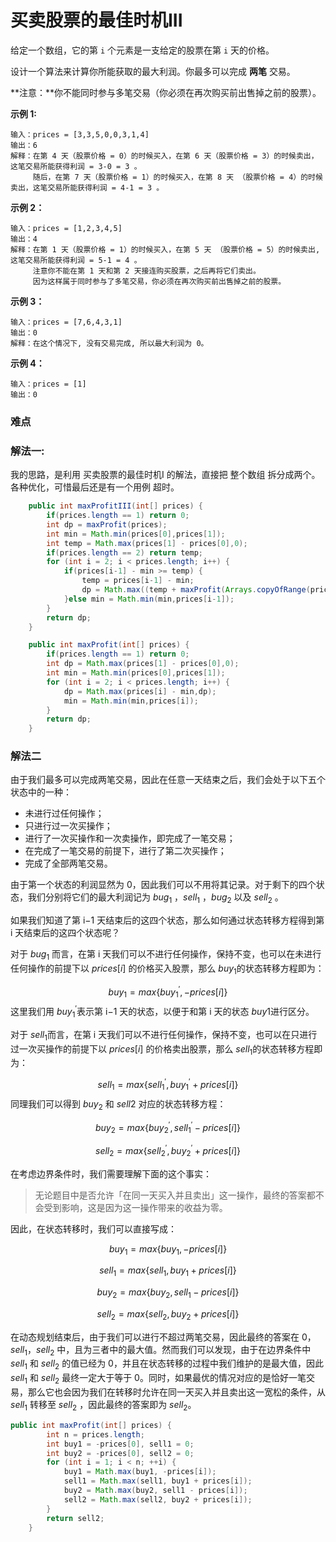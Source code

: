 # 买卖股票的最佳时机III

给定一个数组，它的第 `i` 个元素是一支给定的股票在第 `i` 天的价格。

设计一个算法来计算你所能获取的最大利润。你最多可以完成 **两笔** 交易。

**注意：**你不能同时参与多笔交易（你必须在再次购买前出售掉之前的股票）。

 

**示例 1:**

```
输入：prices = [3,3,5,0,0,3,1,4]
输出：6
解释：在第 4 天（股票价格 = 0）的时候买入，在第 6 天（股票价格 = 3）的时候卖出，这笔交易所能获得利润 = 3-0 = 3 。
     随后，在第 7 天（股票价格 = 1）的时候买入，在第 8 天 （股票价格 = 4）的时候卖出，这笔交易所能获得利润 = 4-1 = 3 。
```

**示例 2：**

```
输入：prices = [1,2,3,4,5]
输出：4
解释：在第 1 天（股票价格 = 1）的时候买入，在第 5 天 （股票价格 = 5）的时候卖出, 这笔交易所能获得利润 = 5-1 = 4 。   
     注意你不能在第 1 天和第 2 天接连购买股票，之后再将它们卖出。   
     因为这样属于同时参与了多笔交易，你必须在再次购买前出售掉之前的股票。
```

**示例 3：**

```
输入：prices = [7,6,4,3,1] 
输出：0 
解释：在这个情况下, 没有交易完成, 所以最大利润为 0。
```

**示例 4：**

```
输入：prices = [1]
输出：0
```

 

### 难点





### 解法一:

我的思路，是利用 买卖股票的最佳时机I 的解法，直接把 整个数组  拆分成两个。各种优化，可惜最后还是有一个用例 超时。

```java
    public int maxProfitIII(int[] prices) {
        if(prices.length == 1) return 0;
        int dp = maxProfit(prices);
        int min = Math.min(prices[0],prices[1]);
        int temp = Math.max(prices[1] - prices[0],0);
        if(prices.length == 2) return temp;
        for (int i = 2; i < prices.length; i++) {
            if(prices[i-1] - min >= temp) {
                temp = prices[i-1] - min;
                dp = Math.max((temp + maxProfit(Arrays.copyOfRange(prices, i, prices.length))),dp);
            }else min = Math.min(min,prices[i-1]);
        }
        return dp;
    }

	public int maxProfit(int[] prices) {
        if(prices.length == 1) return 0;
        int dp = Math.max(prices[1] - prices[0],0);
        int min = Math.min(prices[0],prices[1]);
        for (int i = 2; i < prices.length; i++) {
            dp = Math.max(prices[i] - min,dp);
            min = Math.min(min,prices[i]);
        }
        return dp;
    }
```





### 解法二

由于我们最多可以完成两笔交易，因此在任意一天结束之后，我们会处于以下五个状态中的一种：

+ 未进行过任何操作；
+ 只进行过一次买操作；
+ 进行了一次买操作和一次卖操作，即完成了一笔交易；
+ 在完成了一笔交易的前提下，进行了第二次买操作；
+ 完成了全部两笔交易。

由于第一个状态的利润显然为 0，因此我们可以不用将其记录。对于剩下的四个状态，我们分别将它们的最大利润记为 $bug_1$ ，$sell_1$ ，$bug_2$ 以及 $sell_2$ 。

如果我们知道了第 i−1 天结束后的这四个状态，那么如何通过状态转移方程得到第 i 天结束后的这四个状态呢？

对于 $bug_1$ 而言，在第 i 天我们可以不进行任何操作，保持不变，也可以在未进行任何操作的前提下以 $prices[i]$ 的价格买入股票，那么 $buy_1$的状态转移方程即为：

$$buy_1=max⁡\{buy_1^′,−prices[i]\}$$
这里我们用 $buy_1^′$表示第 i−1 天的状态，以便于和第 i 天的状态 $buy1$进行区分。

对于 $sell_1$而言，在第 i 天我们可以不进行任何操作，保持不变，也可以在只进行过一次买操作的前提下以 $prices[i]$ 的价格卖出股票，那么 $sell_1$的状态转移方程即为：

$$sell_1=max⁡\{sell_1^′,buy_1^′+prices[i]\}$$
同理我们可以得到 $buy_2$ 和 $sell2$ 对应的状态转移方程：

$$buy_2=max⁡\{buy_2^′,sell_1^′−prices[i]\}$$

$$ sell_2=max\{sell_2^′,buy_2^′+prices[i]\} $$


在考虑边界条件时，我们需要理解下面的这个事实：

>  无论题目中是否允许「在同一天买入并且卖出」这一操作，最终的答案都不会受到影响，这是因为这一操作带来的收益为零。

因此，在状态转移时，我们可以直接写成：

$$buy_1=max⁡\{buy_1,−prices[i]\}$$

$$sell_1=max⁡\{sell_1,buy_1+prices[i]\}$$

$$buy_2=max⁡\{buy_2,sell_1−prices[i]\}$$

$$ sell_2=max\{sell_2,buy_2+prices[i]\} $$

在动态规划结束后，由于我们可以进行不超过两笔交易，因此最终的答案在 0，$sell_1$，$sell_2$  中，且为三者中的最大值。然而我们可以发现，由于在边界条件中 $sell_1$ 和 $sell_2$ 的值已经为 0，并且在状态转移的过程中我们维护的是最大值，因此 $sell_1$ 和 $sell_2$ 最终一定大于等于 0。同时，如果最优的情况对应的是恰好一笔交易，那么它也会因为我们在转移时允许在同一天买入并且卖出这一宽松的条件，从 $sell_1$ 转移至 $sell_2$ ，因此最终的答案即为 $sell_2$。

```java
public int maxProfit(int[] prices) {
        int n = prices.length;
        int buy1 = -prices[0], sell1 = 0;
        int buy2 = -prices[0], sell2 = 0;
        for (int i = 1; i < n; ++i) {
            buy1 = Math.max(buy1, -prices[i]);
            sell1 = Math.max(sell1, buy1 + prices[i]);
            buy2 = Math.max(buy2, sell1 - prices[i]);
            sell2 = Math.max(sell2, buy2 + prices[i]);
        }
        return sell2;
    }
```

